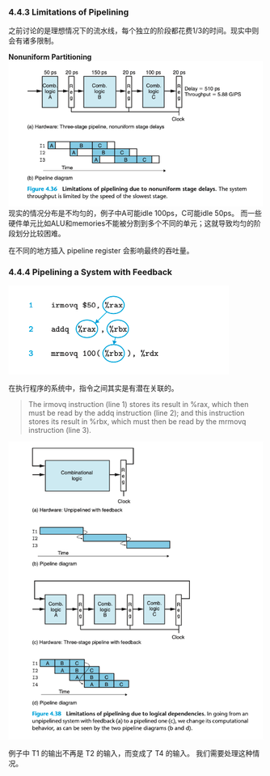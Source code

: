 ### 4.4.3 Limitations of Pipelining

之前讨论的是理想情况下的流水线，每个独立的阶段都花费1/3的时间。现实中则会有诸多限制。

**Nonuniform Partitioning**
![](2022-11-25-11-39-58.png)
现实的情况分布是不均匀的，例子中A可能idle 100ps，C可能idle 50ps。
而一些硬件单元比如ALU和memories不能被分割到多个不同的单元；这就导致均匀的阶段划分比较困难。

在不同的地方插入 pipeline register 会影响最终的吞吐量。

### 4.4.4 Pipelining a System with Feedback

![](2022-11-25-11-48-24.png)

在执行程序的系统中，指令之间其实是有潜在关联的。

> The irmovq instruction (line 1) stores its result in %rax, which then must be read by the addq instruction (line 2); and this instruction stores its result in %rbx, which must then be read by the mrmovq instruction (line 3).

![](2022-11-25-11-51-08.png)

例子中 T1 的输出不再是 T2 的输入，而变成了 T4 的输入。
我们需要处理这种情况。